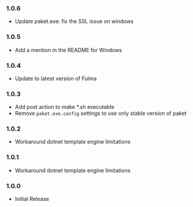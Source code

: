 ### 1.0.6

* Update paket.exe: fix the SSL issue on windows

### 1.0.5

* Add a mention in the README for Windows

### 1.0.4

* Update to latest version of Fulma

### 1.0.3

* Add post action to make *.sh executable
* Remove `paket.exe.config` settings to use only stable version of paket

### 1.0.2

* Workaround dotnet template engine limitations

### 1.0.1

* Workaround dotnet template engine limitations

### 1.0.0

* Initial Release
